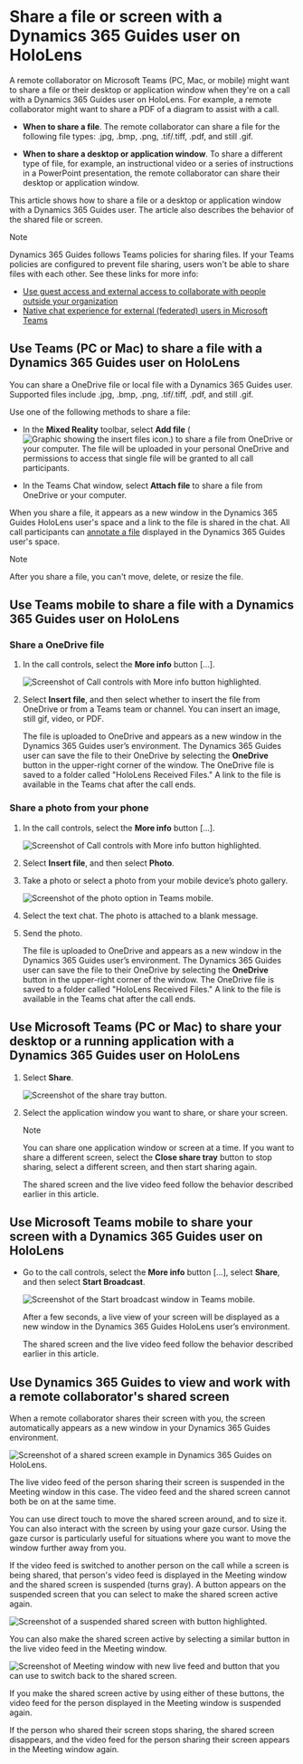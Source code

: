 # Share a file or screen with a Dynamics 365 Guides user on HoloLens

A remote collaborator on Microsoft Teams (PC, Mac, or mobile) might want to share a file or their desktop or application window when they're on a call with a Dynamics 365 Guides user on HoloLens. For example, a remote collaborator might want to share a PDF of a diagram to assist with a call.

- **When to share a file**. The remote collaborator can share a file for the following file types: .jpg, .bmp, .png, .tif/.tiff, .pdf, and still .gif.

- **When to share a desktop or application window**. To share a different type of file, for example, an instructional video or a series of instructions in a PowerPoint presentation, the remote collaborator can share their desktop or application window. 

This article shows how to share a file or a desktop or application window with a Dynamics 365 Guides user. The article also describes the behavior of the shared file or screen. 

> [!NOTE]
> Dynamics 365 Guides follows Teams policies for sharing files. If your Teams policies are configured to prevent file sharing, users won't be able to share files with each other. See these links for more info:
> - [Use guest access and external access to collaborate with people outside your organization](/microsoftteams/communicate-with-users-from-other-organizations#compare-external-and-guest-access)
> - [Native chat experience for external (federated) users in Microsoft Teams](/microsoftteams/native-chat-for-external-users)

## Use Teams (PC or Mac) to share a file with a Dynamics 365 Guides user on HoloLens

You can share a OneDrive file or local file with a Dynamics 365 Guides user. Supported files include .jpg, .bmp, .png, .tif/.tiff, .pdf, and still .gif.  

Use one of the following methods to share a file:

- In the **Mixed Reality** toolbar, select **Add file** (![Graphic showing the insert files icon.](media/insert-document-button.png)) to share a file from OneDrive or your computer. The file will be uploaded in your personal OneDrive and permissions to access that single file will be granted to all call participants. 

- In the Teams Chat window, select **Attach file** to share a file from OneDrive or your computer. 

When you share a file, it appears as a new window in the Dynamics 365 Guides HoloLens user's space and a link to the file is shared in the chat. All call participants can [annotate a file](calling-annotations.md) displayed in the Dynamics 365 Guides user's space.

> [!Note]
> After you share a file, you can't move, delete, or resize the file.

## Use Teams mobile to share a file with a Dynamics 365 Guides user on HoloLens

### Share a OneDrive file 

1. In the call controls, select the **More info** button […].

    ![Screenshot of Call controls with More info button highlighted.](media/calling-file-sharing-mobile-call-controls.JPG "SharePhoto")

2. Select **Insert file**, and then select whether to insert the file from OneDrive or from a Teams team or channel. You can insert an image, still gif, video, or PDF.

    The file is uploaded to OneDrive and appears as a new window in the Dynamics 365 Guides user’s environment. The Dynamics 365 Guides user can save the file to their OneDrive by selecting the **OneDrive** button in the upper-right corner of the window. The OneDrive file is saved to a folder called "HoloLens Received Files." A link to the file is available in the Teams chat after the call ends.

### Share a photo from your phone 

1. In the call controls, select the **More info** button […].

    ![Screenshot of Call controls with More info button highlighted.](media/calling-file-sharing-mobile-call-controls.JPG "SharePhoto")

2. Select **Insert file**, and then select **Photo**. 

3. Take a photo or select a photo from your mobile device’s photo gallery. 

    ![Screenshot of the photo option in Teams mobile.](media/calling-file-sharing-photo-teams-mobile.JPG "SharePhoto")

4. Select the text chat. The photo is attached to a blank message. 

5. Send the photo.    

    The file is uploaded to OneDrive and appears as a new window in the Dynamics 365 Guides user’s environment. The Dynamics 365 Guides user can save the file to their OneDrive by selecting the **OneDrive** button in the upper-right corner of the window. The OneDrive file is saved to a folder called "HoloLens Received Files." A link to the file is available in the Teams chat after the call ends.

## Use Microsoft Teams (PC or Mac) to share your desktop or a running application with a Dynamics 365 Guides user on HoloLens

1. Select **Share**.

   ![Screenshot of the share tray button.](media/calling-screen-sharing-4.JPG "Screenshot of the Share tray button")
   
2. Select the application window you want to share, or share your screen. 

    > [!Note]
    > You can share one application window or screen at a time. If you want to share a different screen, select the **Close share tray** button to stop sharing, select a different screen, and then start sharing again.

    The shared screen and the live video feed follow the behavior described earlier in this article.

## Use Microsoft Teams mobile to share your screen with a Dynamics 365 Guides user on HoloLens

- Go to the call controls, select the **More info** button […], select **Share**, and then select **Start Broadcast**.

    ![Screenshot of the Start broadcast window in Teams mobile.](media/calling-screen-sharing-5.JPG "Screenshot of the Start broadcast window in Teams mobile")

    After a few seconds, a live view of your screen will be displayed as a new window in the Dynamics 365 Guides HoloLens user’s environment. 

    The shared screen and the live video feed follow the behavior described earlier in this article.

## Use Dynamics 365 Guides to view and work with a remote collaborator's shared screen 

When a remote collaborator shares their screen with you, the screen automatically appears as a new window in your Dynamics 365 Guides environment.

![Screenshot of a shared screen example in Dynamics 365 Guides on HoloLens.](media/calling-screen-sharing-1.JPG "Screenshot of a shared screen example in Dynamics 365 Guides on HoloLens")

The live video feed of the person sharing their screen is suspended in the Meeting window in this case. The video feed and the shared screen cannot both be on at the same time.

You can use direct touch to move the shared screen around, and to size it. You can also interact with the screen by using your gaze cursor. Using the gaze cursor is particularly useful for situations where you want to move the window further away from you. 

If the video feed is switched to another person on the call while a screen is being shared, that person's video feed is displayed in the Meeting window and the shared screen is suspended (turns gray). A button appears on the suspended screen that you can select to make the shared screen active again. 

![Screenshot of a suspended shared screen with button highlighted.](media/calling-screen-sharing-3.JPG "Screenshot of a suspended shared screen with button highlighted")

You can also make the shared screen active by selecting a similar button in the live video feed in the Meeting window. 

![Screenshot of Meeting window with new live feed and button that you can use to switch back to the shared screen.](media/calling-screen-sharing-2.JPG "Screenshot of Meeting window with new live feed and button that you can use to switch back to the shared screen")

If you make the shared screen active by using either of these buttons, the video feed for the person displayed in the Meeting window is suspended again. 

If the person who shared their screen stops sharing, the shared screen disappears, and the video feed for the person sharing their screen appears in the Meeting window again. 

